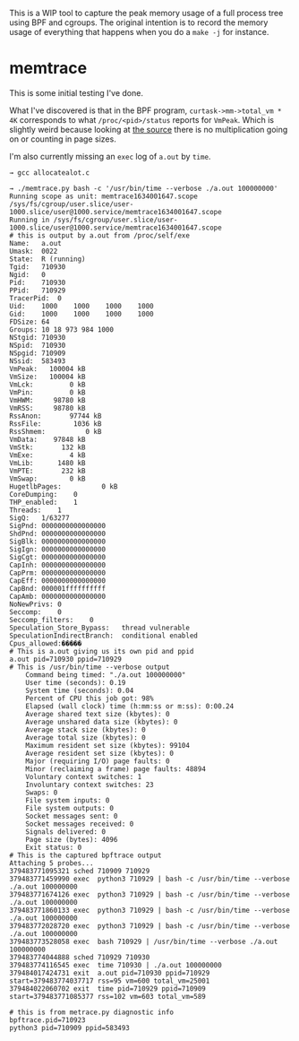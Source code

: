 This is a WIP tool to capture the peak memory usage of a full process tree using BPF and cgroups. The original intention is to record the memory usage of everything that happens when you do a `make -j` for instance.

# memtrace


This is some initial testing I've done.

What I've discovered is that in the BPF program, `curtask->mm->total_vm * 4K` corresponds to what `/proc/<pid>/status` reports for `VmPeak`. Which is slightly weird because looking at [the source](https://github.com/torvalds/linux/blob/f6274b06e326d8471cdfb52595f989a90f5e888f/fs/proc/task_mmu.c#L59) there is no multiplication going on or counting in page sizes.

I'm also currently missing an `exec` log of `a.out` by `time`.

```
→ gcc allocatealot.c

→ ./memtrace.py bash -c '/usr/bin/time --verbose ./a.out 100000000'
Running scope as unit: memtrace1634001647.scope
/sys/fs/cgroup/user.slice/user-1000.slice/user@1000.service/memtrace1634001647.scope
Running in /sys/fs/cgroup/user.slice/user-1000.slice/user@1000.service/memtrace1634001647.scope
# this is output by a.out from /proc/self/exe
Name:	a.out
Umask:	0022
State:	R (running)
Tgid:	710930
Ngid:	0
Pid:	710930
PPid:	710929
TracerPid:	0
Uid:	1000	1000	1000	1000
Gid:	1000	1000	1000	1000
FDSize:	64
Groups:	10 18 973 984 1000
NStgid:	710930
NSpid:	710930
NSpgid:	710909
NSsid:	583493
VmPeak:	  100004 kB
VmSize:	  100004 kB
VmLck:	       0 kB
VmPin:	       0 kB
VmHWM:	   98780 kB
VmRSS:	   98780 kB
RssAnon:	   97744 kB
RssFile:	    1036 kB
RssShmem:	       0 kB
VmData:	   97848 kB
VmStk:	     132 kB
VmExe:	       4 kB
VmLib:	    1480 kB
VmPTE:	     232 kB
VmSwap:	       0 kB
HugetlbPages:	       0 kB
CoreDumping:	0
THP_enabled:	1
Threads:	1
SigQ:	1/63277
SigPnd:	0000000000000000
ShdPnd:	0000000000000000
SigBlk:	0000000000000000
SigIgn:	0000000000000000
SigCgt:	0000000000000000
CapInh:	0000000000000000
CapPrm:	0000000000000000
CapEff:	0000000000000000
CapBnd:	000001ffffffffff
CapAmb:	0000000000000000
NoNewPrivs:	0
Seccomp:	0
Seccomp_filters:	0
Speculation_Store_Bypass:	thread vulnerable
SpeculationIndirectBranch:	conditional enabled
Cpus_allowed:�����
# This is a.out giving us its own pid and ppid
a.out pid=710930 ppid=710929
# This is /usr/bin/time --verbose output
	Command being timed: "./a.out 100000000"
	User time (seconds): 0.19
	System time (seconds): 0.04
	Percent of CPU this job got: 98%
	Elapsed (wall clock) time (h:mm:ss or m:ss): 0:00.24
	Average shared text size (kbytes): 0
	Average unshared data size (kbytes): 0
	Average stack size (kbytes): 0
	Average total size (kbytes): 0
	Maximum resident set size (kbytes): 99104
	Average resident set size (kbytes): 0
	Major (requiring I/O) page faults: 0
	Minor (reclaiming a frame) page faults: 48894
	Voluntary context switches: 1
	Involuntary context switches: 23
	Swaps: 0
	File system inputs: 0
	File system outputs: 0
	Socket messages sent: 0
	Socket messages received: 0
	Signals delivered: 0
	Page size (bytes): 4096
	Exit status: 0
# This is the captured bpftrace output
Attaching 5 probes...
379483771095321 sched 710909 710929
379483771459990 exec  python3 710929 | bash -c /usr/bin/time --verbose ./a.out 100000000
379483771674126 exec  python3 710929 | bash -c /usr/bin/time --verbose ./a.out 100000000
379483771860133 exec  python3 710929 | bash -c /usr/bin/time --verbose ./a.out 100000000
379483772028720 exec  python3 710929 | bash -c /usr/bin/time --verbose ./a.out 100000000
379483773528058 exec  bash 710929 | /usr/bin/time --verbose ./a.out 100000000
379483774044888 sched 710929 710930
379483774116545 exec  time 710930 | ./a.out 100000000
379484017424731 exit  a.out pid=710930 ppid=710929 start=379483774037717 rss=95 vm=600 total_vm=25001
379484022060702 exit  time pid=710929 ppid=710909 start=379483771085377 rss=102 vm=603 total_vm=589

# this is from metrace.py diagnostic info
bpftrace.pid=710923
python3 pid=710909 ppid=583493
```
